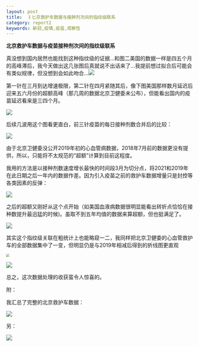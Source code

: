 ```yaml
---
layout: post
title:  丬匕京救护车数据与接肿剂次间的指纹级联系
category: report2
keywords: 新冠,疫情,疫苗,观察性
---
```


**北京救护车数据与疫苗接种剂次间的指纹级联系** 



真没想到国内居然也能找到这种指纹级的证据…和图二美国的数据一样是四五个月的高峰滞后，我今天做出这几张图后真就说不出话来了…我提前想过拟合后可能会有类似规律，但没想到会如此吻合…![](https://raw.githubusercontent.com/reporthole/report5/main/%E5%8C%97%E4%BA%AC%E4%B8%89%E9%92%88%E4%B8%8E%E5%BF%83%E8%A1%80%E7%AE%A1%E6%95%91%E6%8A%A4%E8%B6%85%E9%A2%9D.png)



第一针在三月到达增速极限，第二针在四月紧随其后，像下图美国那样数月延迟后迎来五六月份的超额高峰（那几周的数据北京卫健委未公布），但能看出国内的疫苗延迟看来是三四个月。

![](https://raw.githubusercontent.com/reporthole/report5/main/Vaccine-and-Death-Arrival-Chart-2.webp)





后续几波用这个图看更直白，前三针疫苗的每日接种剂数合并后的比较：

![](https://raw.githubusercontent.com/reporthole/report5/main/%E5%8C%97%E4%BA%AC%E4%B8%89%E9%92%88%E4%B8%8E%E5%BF%83%E8%A1%80%E7%AE%A1%E6%A0%87%E8%AE%B0.png)



由于北京卫健委没公开2019年初的心血管病数据，2018年7月前的数据更没有提供，所以，只能将不太规范的“超额”计算到目前这程度。

我用的方法是以接种剂数速度增长最快的时间段3月为切分点，将2021和2019年在此日期之后一年内的数据作差。因为引入疫苗之前的救护车数据增量只是封控等各类因素的反弹：

![](https://raw.githubusercontent.com/reporthole/report5/main/QQ%E6%88%AA%E5%9B%BE20230130231840.png)



之后的超额又刚好从这个点开始（如美国血液病数据很明显能看出转折点恰恰在接种数提升最迅猛的时候)。虽取不到五年均值的数据来算超额，但也挺满足了。

![](https://raw.githubusercontent.com/reporthole/report5/main/%E7%BE%8E%E5%9B%BD%E8%A1%80%E6%B6%B2%E7%97%85%E6%95%B0%E6%8D%AE%E8%B6%85%E9%A2%9D.jpeg)



其实这个指纹级关联在粗统计上也能略窥一二，我同样把北京卫健委的心血管救护车的全部数据集中了一变，但明显仍是与2019年相减后得到的折线图更直观

<img src="https://raw.githubusercontent.com/reporthole/report5/main/QQ%E6%88%AA%E5%9B%BE20230131215355.png" style="zoom:50%;" />

![](https://raw.githubusercontent.com/reporthole/report5/main/QQ%E6%88%AA%E5%9B%BE20230130231749.png)



总之，这次数据处理的收获蛮令人惊喜的。





附：

我汇总了完整的北京救护车数据：

![](https://raw.githubusercontent.com/reporthole/report5/main/QQ%E6%88%AA%E5%9B%BE20230130232016.png)



另：

![](https://raw.githubusercontent.com/reporthole/report5/main/%E5%90%88%E5%B9%B612%E9%92%88%E5%BF%83%E8%84%91.png)



